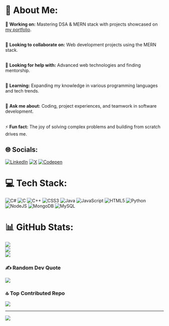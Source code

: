 # 💫 About Me:
🔭 **Working on:** Mastering DSA & MERN stack with projects showcased on [my portfolio](https://gurupatel.netlify.app).<br><br>

👯 **Looking to collaborate on:** Web development projects using the MERN stack.<br><br>

🤝 **Looking for help with:** Advanced web technologies and finding mentorship.<br><br>

🌱 **Learning:** Expanding my knowledge in various programming languages and tech trends.<br><br>

💬 **Ask me about:** Coding, project experiences, and teamwork in software development.<br><br>

⚡ **Fun fact:** The joy of solving complex problems and building from scratch drives me.


## 🌐 Socials:
[![LinkedIn](https://img.shields.io/badge/LinkedIn-%230077B5.svg?logo=linkedin&logoColor=white)](https://linkedin.com/in/www.linkedin.com/in/guru-patel-42423b219) [![X](https://img.shields.io/badge/X-black.svg?logo=X&logoColor=white)](https://x.com/https://twitter.com/Gurupat11727321) [![Codepen](https://img.shields.io/badge/Codepen-000000?style=for-the-badge&logo=codepen&logoColor=white)](https://codepen.io/Guru-the-lessful) 

# 💻 Tech Stack:
![C#](https://img.shields.io/badge/c%23-%23239120.svg?style=flat&logo=csharp&logoColor=white) ![C](https://img.shields.io/badge/c-%2300599C.svg?style=flat&logo=c&logoColor=white) ![C++](https://img.shields.io/badge/c++-%2300599C.svg?style=flat&logo=c%2B%2B&logoColor=white) ![CSS3](https://img.shields.io/badge/css3-%231572B6.svg?style=flat&logo=css3&logoColor=white) ![Java](https://img.shields.io/badge/java-%23ED8B00.svg?style=flat&logo=openjdk&logoColor=white) ![JavaScript](https://img.shields.io/badge/javascript-%23323330.svg?style=flat&logo=javascript&logoColor=%23F7DF1E) ![HTML5](https://img.shields.io/badge/html5-%23E34F26.svg?style=flat&logo=html5&logoColor=white) ![Python](https://img.shields.io/badge/python-3670A0?style=flat&logo=python&logoColor=ffdd54) ![NodeJS](https://img.shields.io/badge/node.js-6DA55F?style=flat&logo=node.js&logoColor=white) ![MongoDB](https://img.shields.io/badge/MongoDB-%234ea94b.svg?style=flat&logo=mongodb&logoColor=white) ![MySQL](https://img.shields.io/badge/mysql-%2300000f.svg?style=flat&logo=mysql&logoColor=white)
# 📊 GitHub Stats:
![](https://github-readme-stats.vercel.app/api?username=Gurupatel007&theme=dark&hide_border=true&include_all_commits=true&count_private=true)<br/>
![](https://github-readme-streak-stats.herokuapp.com/?user=Gurupatel007&theme=dark&hide_border=true)<br/>
![](https://github-readme-stats.vercel.app/api/top-langs/?username=Gurupatel007&theme=dark&hide_border=true&include_all_commits=true&count_private=true&layout=compact)

### ✍️ Random Dev Quote
![](https://quotes-github-readme.vercel.app/api?type=horizontal&theme=radical)

### 🔝 Top Contributed Repo
![](https://github-contributor-stats.vercel.app/api?username=Gurupatel007&limit=5&theme=dark&combine_all_yearly_contributions=true)

---
[![](https://visitcount.itsvg.in/api?id=Gurupatel007&icon=0&color=0)](https://visitcount.itsvg.in)

<!-- Proudly created with GPRM ( https://gprm.itsvg.in ) -->
